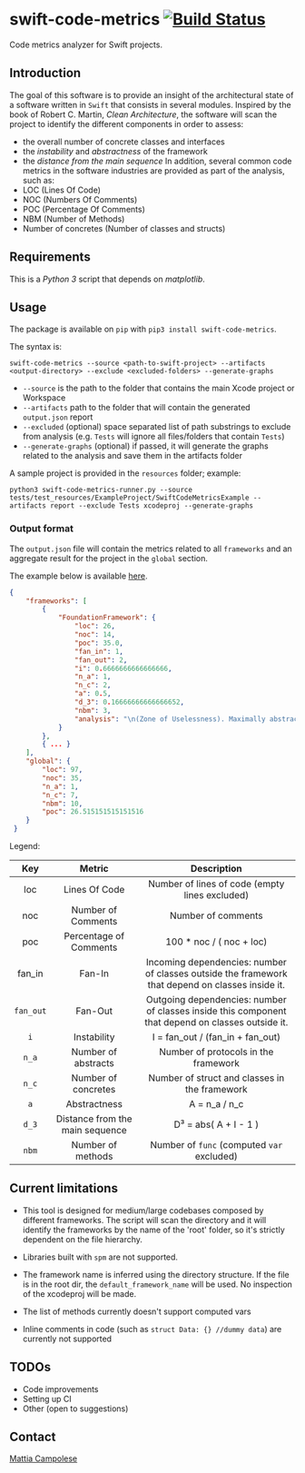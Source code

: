 # swift-code-metrics [![Build Status](https://travis-ci.org/matsoftware/swift-code-metrics.svg?branch=master)](https://travis-ci.org/matsoftware/swift-code-metrics)

Code metrics analyzer for Swift projects.

## Introduction

The goal of this software is to provide an insight of the architectural state of a software written in `Swift` that consists in several modules. 
Inspired by the book of Robert C. Martin, _Clean Architecture_, the software will scan the project to identify the different components in order to assess:
- the overall number of concrete classes and interfaces
- the _instability_ and _abstractness_ of the framework
- the _distance from the main sequence_
In addition, several common code metrics in the software industries are provided as part of the analysis, such as:
- LOC (Lines Of Code)
- NOC (Numbers Of Comments)
- POC (Percentage Of Comments)
- NBM (Number of Methods)
- Number of concretes (Number of classes and structs)

## Requirements

This is a _Python 3_ script that depends on _matplotlib_.

## Usage

The package is available on `pip` with `pip3 install swift-code-metrics`.

The syntax is:

`swift-code-metrics --source <path-to-swift-project> --artifacts <output-directory> --exclude <excluded-folders> --generate-graphs`

- `--source` is the path to the folder that contains the main Xcode project or Workspace
- `--artifacts` path to the folder that will contain the generated `output.json` report
- `--excluded` (optional) space separated list of path substrings to exclude from analysis (e.g. `Tests` will ignore all files/folders that contain `Tests`)
- `--generate-graphs` (optional) if passed, it will generate the graphs related to the analysis and save them in the artifacts folder

A sample project is provided in the `resources` folder; example:

`python3 swift-code-metrics-runner.py --source tests/test_resources/ExampleProject/SwiftCodeMetricsExample --artifacts report --exclude Tests xcodeproj --generate-graphs`

### Output format

The `output.json` file will contain the metrics related to all `frameworks` 
and an aggregate result for the project in the `global` section. 

The example below is available [here](tests/test_resources/expected_output.json).

```json
{
    "frameworks": [
        {
            "FoundationFramework": {
                "loc": 26,
                "noc": 14,
                "poc": 35.0,
                "fan_in": 1,
                "fan_out": 2,
                "i": 0.6666666666666666,
                "n_a": 1,
                "n_c": 2,
                "a": 0.5,
                "d_3": 0.16666666666666652,
                "nbm": 3,
                "analysis": "\n(Zone of Uselessness). Maximally abstract with few or no dependents - potentially useless.\nThis component is high likely a leftover that should be removed."
            }
        },
        { ... }
    ],
    "global": {
        "loc": 97,
        "noc": 35,
        "n_a": 1,
        "n_c": 7,
        "nbm": 10,
        "poc": 26.515151515151516
    }
 }
```

Legend:

|    Key    |              Metric              |                                             Description                                             |
|:---------:|:--------------------------------:|:---------------------------------------------------------------------------------------------------:|
|    loc    |           Lines Of Code          |                            Number of lines of code (empty lines excluded)                           |
|    noc    |        Number of Comments        |                                          Number of comments                                         |
|    poc    |      Percentage of Comments      |                                       100 * noc / ( noc + loc)                                      |
| fan_in    |              Fan-In              | Incoming dependencies: number of classes  outside the framework that depend on classes  inside it.  |
| `fan_out` |              Fan-Out             | Outgoing dependencies: number of classes  inside this component that depend on classes  outside it. |
|    `i`    |            Instability           |                                   I = fan_out / (fan_in + fan_out)                                  |
|   `n_a`   |        Number of abstracts       |                                 Number of protocols in the framework                                |
|   `n_c`   |        Number of concretes       |                            Number of struct and classes in the framework                            |
|    `a`    |           Abstractness           |                                            A = n_a / n_c                                            |
|   `d_3`   | Distance from  the main sequence |                                             D³ = abs( A + I - 1 )                                   |
|   `nbm`   |         Number of methods        |                              Number of `func` (computed `var` excluded)                             |

## Current limitations

- This tool is designed for medium/large codebases composed by different frameworks. 
The script will scan the directory and it will identify the frameworks by the name of the 'root' folder, so it's strictly dependent on the file hierarchy.

- Libraries built with `spm` are not supported.

- The framework name is inferred using the directory structure. If the file is in the root dir, the `default_framework_name` will be used. No inspection of the xcodeproj will be made.

- The list of methods currently doesn't support computed vars

- Inline comments in code (such as `struct Data: {} //dummy data`) are currently not supported

## TODOs

- Code improvements
- Setting up CI
- Other (open to suggestions)

## Contact

[Mattia Campolese](https://www.linkedin.com/in/matcamp/)
